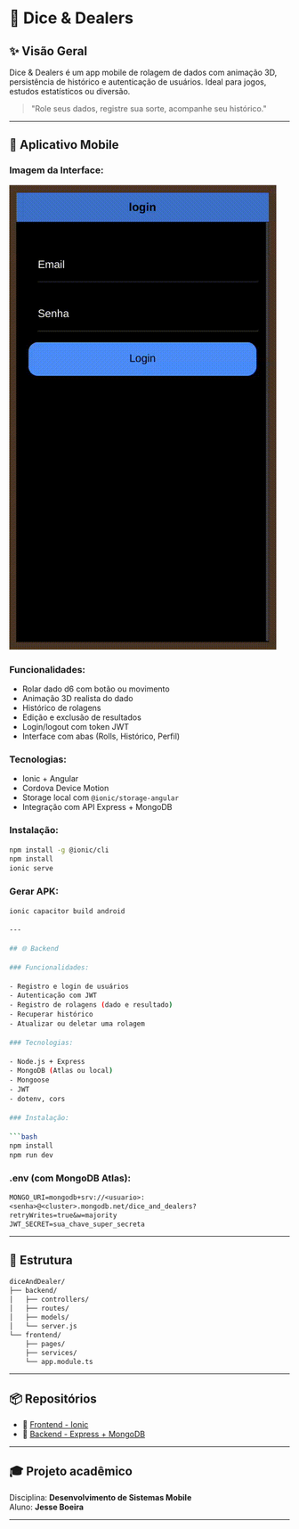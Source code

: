 # 🎲 Dice & Dealers

## ✨ Visão Geral

Dice & Dealers é um app mobile de rolagem de dados com animação 3D, persistência de histórico e autenticação de usuários. Ideal para jogos, estudos estatísticos ou diversão.

> "Role seus dados, registre sua sorte, acompanhe seu histórico."

---

## 📱 Aplicativo Mobile

### Imagem da Interface:
![Preview](./preview.gif)

### Funcionalidades:

- Rolar dado d6 com botão ou movimento
- Animação 3D realista do dado
- Histórico de rolagens
- Edição e exclusão de resultados
- Login/logout com token JWT
- Interface com abas (Rolls, Histórico, Perfil)

### Tecnologias:

- Ionic + Angular
- Cordova Device Motion
- Storage local com `@ionic/storage-angular`
- Integração com API Express + MongoDB

### Instalação:

```bash
npm install -g @ionic/cli
npm install
ionic serve
```

### Gerar APK:

```bash
ionic capacitor build android

---

## 🌐 Backend

### Funcionalidades:

- Registro e login de usuários
- Autenticação com JWT
- Registro de rolagens (dado e resultado)
- Recuperar histórico
- Atualizar ou deletar uma rolagem

### Tecnologias:

- Node.js + Express
- MongoDB (Atlas ou local)
- Mongoose
- JWT
- dotenv, cors

### Instalação:

```bash
npm install
npm run dev
```

### .env (com MongoDB Atlas):

```env
MONGO_URI=mongodb+srv://<usuario>:<senha>@<cluster>.mongodb.net/dice_and_dealers?retryWrites=true&w=majority
JWT_SECRET=sua_chave_super_secreta
```

---

## 📂 Estrutura

```
diceAndDealer/
├── backend/
│   ├── controllers/
│   ├── routes/
│   ├── models/
│   └── server.js
└── frontend/
    ├── pages/
    ├── services/
    └── app.module.ts
```

---

## 📦 Repositórios

- 🔗 [Frontend - Ionic](https://github.com/jeeboeira/diceAndDealer)
- 🔗 [Backend - Express + MongoDB](https://github.com/jeeboeira/backend-DiceAndDealer)

---

## 🎓 Projeto acadêmico

Disciplina: **Desenvolvimento de Sistemas Mobile**  
Aluno: **Jesse Boeira**

---